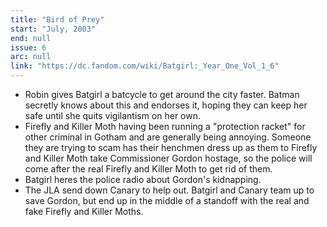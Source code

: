 ```yaml
---
title: "Bird of Prey"
start: "July, 2003"
end: null
issue: 6
arc: null
link: "https://dc.fandom.com/wiki/Batgirl:_Year_One_Vol_1_6"
---
```


- Robin gives Batgirl a batcycle to get around the city faster. Batman secretly knows about this and endorses it, hoping they can keep her safe until she quits vigilantism on her own.
- Firefly and Killer Moth having been running a "protection racket" for other criminal in Gotham and are generally being annoying. Someone they are trying to scam has their henchmen dress up as them to Firefly and Killer Moth take Commissioner Gordon hostage, so the police will come after the real Firefly and Killer Moth to get rid of them.
- Batgirl heres the police radio about Gordon's kidnapping. 
- The JLA send down Canary to help out. Batgirl and Canary team up to save Gordon, but end up in the middle of a standoff with the real and fake Firefly and Killer Moths.
